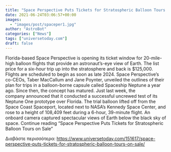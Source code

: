 ```yaml
---
title: "Space Perspective Puts Tickets for Stratospheric Balloon Tours on Sale"
date: 2021-06-24T03:06:57+00:00
images:
  - "images/post/spaceper1.jpg"
author: "AstroBot"
categories: ["News"]
tags: ["universetoday.com"]
draft: false
---
```


Florida-based Space Perspective is opening its ticket window for 20-mile-high balloon flights that provide an astronaut’s-eye view of Earth. The list price for a six-hour trip up into the stratosphere and back is $125,000. Flights are scheduled to begin as soon as late 2024. Space Perspective’s co-CEOs, Taber MacCallum and Jane Poynter, unveiled the outlines of their plan for trips in a balloon-borne capsule called Spaceship Neptune a year ago. Since then, the concept has matured. Just last week, the company announced that it conducted a successful uncrewed test of its Neptune One prototype over Florida. The trial balloon lifted off from the Space Coast Spaceport, located next to NASA’s Kennedy Space Center, and rose to a height of 108,409 feet during a 6-hour, 39-minute flight. An onboard camera captured spectacular views of Earth below the black sky of space. Continue reading “Space Perspective Puts Tickets for Stratospheric Balloon Tours on Sale” 

Διαβάστε περισσότερα: https://www.universetoday.com/151617/space-perspective-puts-tickets-for-stratospheric-balloon-tours-on-sale/
